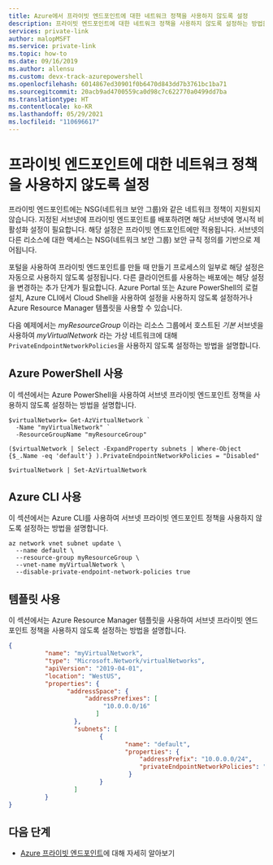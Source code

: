 ```yaml
---
title: Azure에서 프라이빗 엔드포인트에 대한 네트워크 정책을 사용하지 않도록 설정
description: 프라이빗 엔드포인트에 대한 네트워크 정책을 사용하지 않도록 설정하는 방법을 알아봅니다.
services: private-link
author: malopMSFT
ms.service: private-link
ms.topic: how-to
ms.date: 09/16/2019
ms.author: allensu
ms.custom: devx-track-azurepowershell
ms.openlocfilehash: 6014867ed30901f0b6470d843dd7b3761bc1ba71
ms.sourcegitcommit: 20acb9ad4700559ca0d98c7c622770a0499dd7ba
ms.translationtype: HT
ms.contentlocale: ko-KR
ms.lasthandoff: 05/29/2021
ms.locfileid: "110696617"
---
```

# <a name="disable-network-policies-for-private-endpoints"></a>프라이빗 엔드포인트에 대한 네트워크 정책을 사용하지 않도록 설정

프라이빗 엔드포인트에는 NSG(네트워크 보안 그룹)와 같은 네트워크 정책이 지원되지 않습니다. 지정된 서브넷에 프라이빗 엔드포인트를 배포하려면 해당 서브넷에 명시적 비활성화 설정이 필요합니다. 해당 설정은 프라이빗 엔드포인트에만 적용됩니다. 서브넷의 다른 리소스에 대한 액세스는 NSG(네트워크 보안 그룹) 보안 규칙 정의를 기반으로 제어됩니다. 
 
포털을 사용하여 프라이빗 엔드포인트를 만들 때 만들기 프로세스의 일부로 해당 설정은 자동으로 사용하지 않도록 설정됩니다. 다른 클라이언트를 사용하는 배포에는 해당 설정을 변경하는 추가 단계가 필요합니다. Azure Portal 또는 Azure PowerShell의 로컬 설치, Azure CLI에서 Cloud Shell을 사용하여 설정을 사용하지 않도록 설정하거나 Azure Resource Manager 템플릿을 사용할 수 있습니다.  
 
다음 예제에서는 *myResourceGroup* 이라는 리소스 그룹에서 호스트된 *기본* 서브넷을 사용하여 *myVirtualNetwork* 라는 가상 네트워크에 대해 `PrivateEndpointNetworkPolicies`을 사용하지 않도록 설정하는 방법을 설명합니다.

## <a name="using-azure-powershell"></a>Azure PowerShell 사용
이 섹션에서는 Azure PowerShell을 사용하여 서브넷 프라이빗 엔드포인트 정책을 사용하지 않도록 설정하는 방법을 설명합니다.

```azurepowershell
$virtualNetwork= Get-AzVirtualNetwork `
  -Name "myVirtualNetwork" ` 
  -ResourceGroupName "myResourceGroup"  
   
($virtualNetwork | Select -ExpandProperty subnets | Where-Object  {$_.Name -eq 'default'} ).PrivateEndpointNetworkPolicies = "Disabled" 
 
$virtualNetwork | Set-AzVirtualNetwork 
```
## <a name="using-azure-cli"></a>Azure CLI 사용
이 섹션에서는 Azure CLI를 사용하여 서브넷 프라이빗 엔드포인트 정책을 사용하지 않도록 설정하는 방법을 설명합니다.
```azurecli
az network vnet subnet update \ 
  --name default \ 
  --resource-group myResourceGroup \ 
  --vnet-name myVirtualNetwork \ 
  --disable-private-endpoint-network-policies true
```
## <a name="using-a-template"></a>템플릿 사용
이 섹션에서는 Azure Resource Manager 템플릿을 사용하여 서브넷 프라이빗 엔드포인트 정책을 사용하지 않도록 설정하는 방법을 설명합니다.
```json
{ 
          "name": "myVirtualNetwork", 
          "type": "Microsoft.Network/virtualNetworks", 
          "apiVersion": "2019-04-01", 
          "location": "WestUS", 
          "properties": { 
                "addressSpace": { 
                     "addressPrefixes": [ 
                          "10.0.0.0/16" 
                        ] 
                  }, 
                  "subnets": [ 
                         { 
                                "name": "default", 
                                "properties": { 
                                    "addressPrefix": "10.0.0.0/24", 
                                    "privateEndpointNetworkPolicies": "Disabled" 
                                 } 
                         } 
                  ] 
          } 
} 
```
## <a name="next-steps"></a>다음 단계
- [Azure 프라이빗 엔드포인트](private-endpoint-overview.md)에 대해 자세히 알아보기
 
